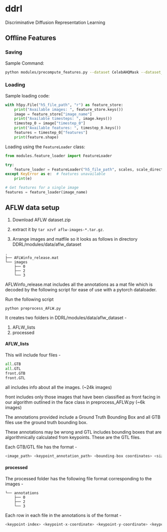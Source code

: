 # ddrl
Discriminative Diffusion Representation Learning

## Offline Features

### Saving
Sample Command:
```bash
python modules/precompute_features.py --dataset CelebAHQMask --dataset_root /coc/flash5/schermala3/Datasets/CelebAMask-HQ/ --output_dir /coc/flash5/schermala3/Datasets/CelebAMask-HQ/temp_features/
```

### Loading
Sample loading code:
```python
with h5py.File("h5_file_path", "r") as feature_store:
    print("Available images: ", feature_store.keys())
    image = feature_store["image_name"]
    print("Available timesteps: ", image.keys())
    timestep_0 = image["timestep_0"]
    print("Available features: ", timestep_0.keys())
    features = timestep_0["features"]
    print(feature.shape)
```

Loading using the `FeatureLoader` class:
```python
from modules.feature_loader import FeatureLoader

try:
    feature_loader = FeatureLoader("h5_file_path", scales, scale_directions, timestep, resolution)
except KeyError as e:  # features unavailable
    print(e)

# Get features for a single image
features = feature_loader(image_name)
```

## AFLW data setup
1. Download AFLW dataset.zip
2. extract it by `tar xzvf aflw-images-*.tar.gz`.

3. Arrange images and matfile so it looks as follows in directory DDRL/modules/data/aflw_dataset
```
.
├── AFLWinfo_release.mat
└── images
    ├── 0
    ├── 2
    └── 3
```

AFLWinfo_release.mat includes all the annotations as a mat file which
is decoded by the following script for ease of use with a pytorch dataloader.

Run the following script
```
python preprocess_AFLW.py
```
It creates two folders in DDRL/modules/data/aflw_dataset - 

1. AFLW_lists
2. processed

#### AFLW_lists
This will include four files - 
```python
all.GTB
all.GTL
front.GTB
front.GTL
```

all includes info about all the images. (~24k images)

front includes only those images that have been classified
as front facing in our algorithm outlined in the face class in preprocess_AFLW.py (~6k images)

The annotations provided include a Ground Truth Bounding Box and all GTB files use the ground truth bounding box.

These annotations may be wrong and GTL includes bounding boxes that are algorithmically calculated from keypoints. These are the GTL files.

Each GTB/GTL file has the format - 
```python
<image_path> <keypoint_annotation_path> <bounding-box coordinates> <size of image>
```

#### processed
The processed folder has the following file format corresponding to the images -
```
└── annotations
    ├── 0
    ├── 2
    └── 3
```

Each row in each file in the annotations is of the format - 
```python
<keypoint-index> <keypoint-x-coordinate> <keypoint-y-coordinate> <keypoint masked or not>
```